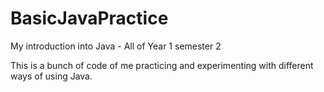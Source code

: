 # BasicJavaPractice
My introduction into Java - All of Year 1 semester 2

This is a bunch of code of me practicing and experimenting with different ways of using Java.
